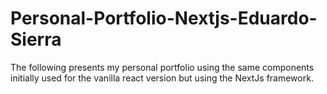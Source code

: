 # Personal-Portfolio-Nextjs-Eduardo-Sierra
The following presents my personal portfolio using the same components initially used for the vanilla react version but using the NextJs framework.
